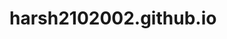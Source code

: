 # harsh2102002.github.io
<html>
  <body>
    <center><a href = "html5up-read-only" My Website</a></center>
  </body>
  </html>
